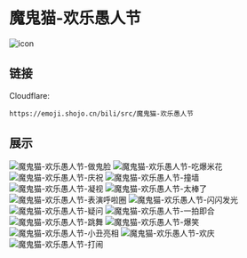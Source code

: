 # 魔鬼猫-欢乐愚人节
![icon](https://emoji.shojo.cn/bili/src/魔鬼猫-欢乐愚人节/icon.png)
## 链接
Cloudflare:
```
https://emoji.shojo.cn/bili/src/魔鬼猫-欢乐愚人节
```
## 展示
![魔鬼猫-欢乐愚人节-做鬼脸](https://emoji.shojo.cn/bili/src/魔鬼猫-欢乐愚人节/魔鬼猫-欢乐愚人节-做鬼脸.png)
![魔鬼猫-欢乐愚人节-吃爆米花](https://emoji.shojo.cn/bili/src/魔鬼猫-欢乐愚人节/魔鬼猫-欢乐愚人节-吃爆米花.png)
![魔鬼猫-欢乐愚人节-庆祝](https://emoji.shojo.cn/bili/src/魔鬼猫-欢乐愚人节/魔鬼猫-欢乐愚人节-庆祝.png)
![魔鬼猫-欢乐愚人节-撞墙](https://emoji.shojo.cn/bili/src/魔鬼猫-欢乐愚人节/魔鬼猫-欢乐愚人节-撞墙.png)
![魔鬼猫-欢乐愚人节-凝视](https://emoji.shojo.cn/bili/src/魔鬼猫-欢乐愚人节/魔鬼猫-欢乐愚人节-凝视.png)
![魔鬼猫-欢乐愚人节-太棒了](https://emoji.shojo.cn/bili/src/魔鬼猫-欢乐愚人节/魔鬼猫-欢乐愚人节-太棒了.png)
![魔鬼猫-欢乐愚人节-表演呼啦圈](https://emoji.shojo.cn/bili/src/魔鬼猫-欢乐愚人节/魔鬼猫-欢乐愚人节-表演呼啦圈.png)
![魔鬼猫-欢乐愚人节-闪闪发光](https://emoji.shojo.cn/bili/src/魔鬼猫-欢乐愚人节/魔鬼猫-欢乐愚人节-闪闪发光.png)
![魔鬼猫-欢乐愚人节-疑问](https://emoji.shojo.cn/bili/src/魔鬼猫-欢乐愚人节/魔鬼猫-欢乐愚人节-疑问.png)
![魔鬼猫-欢乐愚人节-一拍即合](https://emoji.shojo.cn/bili/src/魔鬼猫-欢乐愚人节/魔鬼猫-欢乐愚人节-一拍即合.png)
![魔鬼猫-欢乐愚人节-跳舞](https://emoji.shojo.cn/bili/src/魔鬼猫-欢乐愚人节/魔鬼猫-欢乐愚人节-跳舞.png)
![魔鬼猫-欢乐愚人节-爆笑](https://emoji.shojo.cn/bili/src/魔鬼猫-欢乐愚人节/魔鬼猫-欢乐愚人节-爆笑.png)
![魔鬼猫-欢乐愚人节-小丑亮相](https://emoji.shojo.cn/bili/src/魔鬼猫-欢乐愚人节/魔鬼猫-欢乐愚人节-小丑亮相.png)
![魔鬼猫-欢乐愚人节-欢庆](https://emoji.shojo.cn/bili/src/魔鬼猫-欢乐愚人节/魔鬼猫-欢乐愚人节-欢庆.png)
![魔鬼猫-欢乐愚人节-打闹](https://emoji.shojo.cn/bili/src/魔鬼猫-欢乐愚人节/魔鬼猫-欢乐愚人节-打闹.png)
